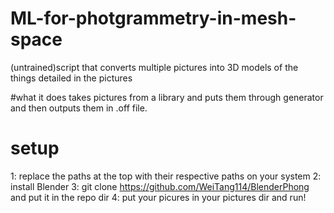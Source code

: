 # ML-for-photgrammetry-in-mesh-space
(untrained)script that converts multiple pictures into 3D models of the things detailed in the pictures

#what it does
takes pictures from a library and puts
them through generator and then outputs them in .off file.

# setup
1: replace the paths at the top with their respective paths on your system
2: install Blender
3: git clone https://github.com/WeiTang114/BlenderPhong and put it in the repo dir
4: put your picures in your pictures dir and run! 
